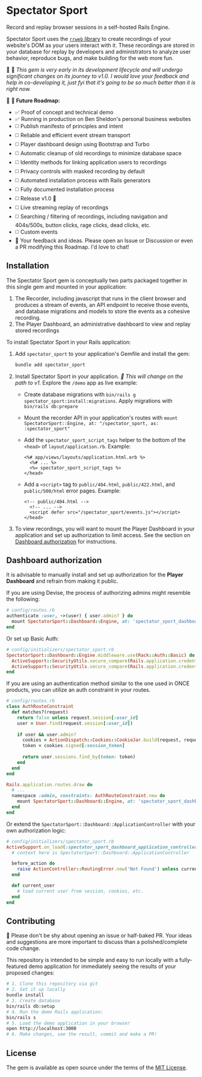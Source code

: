 # Spectator Sport

Record and replay browser sessions in a self-hosted Rails Engine.

Spectator Sport uses the [`rrweb` library](https://www.rrweb.io/) to create recordings of your website's DOM as your users interact with it. These recordings are stored in your database for replay by developers and administrators to analyze user behavior, reproduce bugs, and make building for the web more fun.

🚧 🚧 _This gem is very early in its development lifecycle and will undergo significant changes on its journey to v1.0. I would love your feedback and help in co-developing it, just fyi that it's going to be so much better than it is right now._

🚧 🚧 **Future Roadmap:**

- ✅ Proof of concept and technical demo
- ✅ Running in production on Ben Sheldon's personal business websites
- ◻️ Publish manifesto of principles and intent
- ◻️ Reliable and efficient event stream transport
- ◻️ Player dashboard design using Bootstrap and Turbo
- ◻️ Automatic cleanup of old recordings to minimize database space
- ◻️ Identity methods for linking application users to recordings
- ◻️ Privacy controls with masked recording by default
- ◻️ Automated installation process with Rails generators
- ◻️ Fully documented installation process
- ◻️ Release v1.0 🎉
- ◻️ Live streaming replay of recordings
- ◻️ Searching / filtering of recordings, including navigation and 404s/500s, button clicks, rage clicks, dead clicks, etc.
- ◻️ Custom events
- 💖 Your feedback and ideas. Please open an Issue or Discussion or even a PR modifying this Roadmap. I'd love to chat!

## Installation

The Spectator Sport gem is conceptually two parts packaged together in this single gem and mounted in your application:

1. The Recorder, including javascript that runs in the client browser and produces a stream of events, an API endpoint to receive those events, and database migrations and models to store the events as a cohesive recording.
2. The Player Dashboard, an administrative dashboard to view and replay stored recordings

To install Spectator Sport in your Rails application:

1. Add `spectator_sport` to your application's Gemfile and install the gem:
    ```bash
    bundle add spectator_sport
    ```
2. Install Spectator Sport in your application. _🚧 This will change on the path to v1._ Explore the `/demo` app as live example:
    - Create database migrations with `bin/rails g spectator_sport:install:migrations`. Apply migrations with `bin/rails db:prepare`
    - Mount the recorder API in your application's routes with `mount SpectatorSport::Engine, at: "/spectator_sport, as: :spectator_sport"`
    - Add the `spectator_sport_script_tags` helper to the bottom of the `<head>` of `layout/application.rb`. Example:
        ```erb
        <%# app/views/layouts/application.html.erb %>
          <%# ... %>
          <%= spectator_sport_script_tags %>
        </head>
        ```

    - Add a `<script>` tag to `public/404.html`, `public/422.html`, and `public/500/html` error pages. Example:
        ```erb
        <!-- public/404.html -->
          <!-- ... -->
          <script defer src="/spectator_sport/events.js"></script>
        </head>
        ```
  3. To view recordings, you will want to mount the Player Dashboard in your application and set up authorization to limit access. See the section on [Dashboard authorization](#dashboard-authorization) for instructions.

## Dashboard authorization

It is advisable to manually install and set up authorization for the **Player Dashboard** and refrain from making it public. 

If you are using Devise, the process of authorizing admins might resemble the following:

```ruby
# config/routes.rb
authenticate :user, ->(user) { user.admin? } do
  mount SpectatorSport::Dashboard::Engine, at: 'spectator_sport_dashboard', as: :spectator_sport_dashboard
end
```

Or set up Basic Auth:

```ruby
# config/initializers/spectator_sport.rb
SpectatorSport::Dashboard::Engine.middleware.use(Rack::Auth::Basic) do |username, password|
  ActiveSupport::SecurityUtils.secure_compare(Rails.application.credentials.spectator_sport_username, username) &
  ActiveSupport::SecurityUtils.secure_compare(Rails.application.credentials.spectator_sport_password, password)
end
```

If you are using an authentication method similar to the one used in ONCE products, you can utilize an auth constraint in your routes.
```ruby
# config/routes.rb
class AuthRouteConstraint
  def matches?(request)
    return false unless request.session[:user_id]
    user = User.find(request.session[:user_id])
 
    if user && user.admin?
      cookies = ActionDispatch::Cookies::CookieJar.build(request, request.cookies)
      token = cookies.signed[:session_token]
 
      return user.sessions.find_by(token: token)
    end
  end
end

Rails.application.routes.draw do
  # ...
  namespace :admin, constraints: AuthRouteConstraint.new do
    mount SpectatorSport::Dashboard::Engine, at: 'spectator_sport_dashboard', as: :spectator_sport_dashboard
  end
end
```

Or extend the `SpectatorSport::Dashboard::ApplicationController` with your own authorization logic:

```ruby
# config/initializers/spectator_sport.rb
ActiveSupport.on_load(:spectator_sport_dashboard_application_controller) do
  # context here is SpectatorSport::Dashboard::ApplicationController

  before_action do
    raise ActionController::RoutingError.new('Not Found') unless current_user&.admin?
  end

  def current_user
    # load current user from session, cookies, etc.
  end
end
```

## Contributing

💖 Please don't be shy about opening an issue or half-baked PR. Your ideas and suggestions are more important to discuss than a polished/complete code change.

This repository is intended to be simple and easy to run locally with a fully-featured demo application for immediately seeing the results of your proposed changes:

```bash
# 1. Clone this repository via git
# 2. Set it up locally
bundle install
# 3. Create database
bin/rails db:setup 
# 4. Run the demo Rails application:
bin/rails s
# 5. Load the demo application in your browser
open http://localhost:3000
# 6. Make changes, see the result, commit and make a PR!
```

## License

The gem is available as open source under the terms of the [MIT License](https://opensource.org/licenses/MIT).
